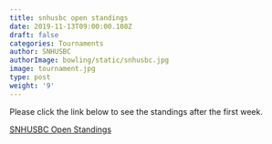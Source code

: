 ```yaml
---
title: snhusbc open standings
date: 2019-11-13T09:00:00.108Z
draft: false
categories: Tournaments
author: SNHUSBC
authorImage: bowling/static/snhusbc.jpg
image: tournament.jpg
type: post
weight: '9'
---
```


Please click the link below to see the standings after the first week.

<a href="index.pdf" target ="blank">SNHUSBC Open Standings</a>